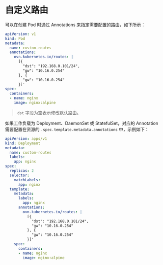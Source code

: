 # 自定义路由

可以在创建 Pod 时通过 Annotations 来指定需要配置的路由，如下所示：

```yaml
apiVersion: v1
kind: Pod
metadata:
  name: custom-routes
  annotations:
    ovn.kubernetes.io/routes: |
      [{
        "dst": "192.168.0.101/24",
        "gw": "10.16.0.254"
      }, {
        "gw": "10.16.0.254"
      }]'
spec:
  containers:
  - name: nginx
    image: nginx:alpine
```

> `dst` 字段为空表示修改默认路由。

如果工作负载为 Deployment、DaemonSet 或 StatefulSet，对应的 Annotation 需要配置在资源的 `.spec.template.metadata.annotations` 中，示例如下：

```yaml
apiVersion: apps/v1
kind: Deployment
metadata:
  name: custom-routes
  labels:
    app: nginx
spec:
  replicas: 2
  selector:
    matchLabels:
      app: nginx
  template:
    metadata:
      labels:
        app: nginx
      annotations:
        ovn.kubernetes.io/routes: |
          [{
            "dst": "192.168.0.101/24",
            "gw": "10.16.0.254"
          }, {
            "gw": "10.16.0.254"
          }]'
    spec:
      containers:
      - name: nginx
        image: nginx:alpine
```
